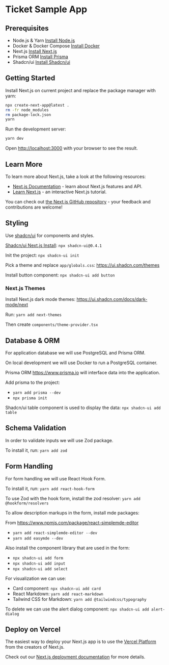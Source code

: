 # Ticket Sample App

## Prerequisites

- Node.js & Yarn [Install Node.js](https://nodejs.org/en/download/)
- Docker & Docker Compose [Install Docker](https://docs.docker.com/get-docker/)
- Next.js [Install Next.js](https://nextjs.org/docs/getting-started)
- Prisma ORM [Install Prisma](https://www.prisma.io/docs/getting-started)
- Shadcn/ui [Install Shadcn/ui](https://ui.shadcn.com/docs/installation/next)

## Getting Started

Install Next.js on current project and replace the package manager with yarn:

```bash
npx create-next-app@latest .
rm -fr node_modules
rm package-lock.json
yarn
```

Run the development server:

```bash
yarn dev
```

Open [http://localhost:3000](http://localhost:3000) with your browser to see the result.

## Learn More

To learn more about Next.js, take a look at the following resources:

- [Next.js Documentation](https://nextjs.org/docs) - learn about Next.js features and API.
- [Learn Next.js](https://nextjs.org/learn) - an interactive Next.js tutorial.

You can check out [the Next.js GitHub repository](https://github.com/vercel/next.js/) - your feedback and contributions are welcome!

## Styling

Use [shadcn/ui](https://ui.shadcn.com/) for components and styles.

[Shadcn/ui Next.js Install](https://ui.shadcn.com/docs/installation/next): `npx shadcn-ui@0.4.1`

Init the project: `npx shadcn-ui init`

Pick a theme and replace `app/globals.css`: <https://ui.shadcn.com/themes>

Install button component: `npx shadcn-ui add button`

### Next.js Themes

Install Next.js dark mode themes: <https://ui.shadcn.com/docs/dark-mode/next>

Run: `yarn add next-themes`

Then create `components/theme-provider.tsx`

## Database & ORM

For application database we will use PostgreSQL and Prisma ORM.

On local development we will use Docker to run a PostgreSQL container.

Prisma ORM <https://www.prisma.io> will interface data into the application.

Add prisma to the project:

- `yarn add prisma --dev`
- `npx prisma init`

Shadcn/ui table component is used to display the data: `npx shadcn-ui add table`

## Schema Validation

In order to validate inputs we will use Zod package.

To install it, run: `yarn add zod`

## Form Handling

For form handling we will use React Hook Form.

To install it, run: `yarn add react-hook-form`

To use Zod with the hook form, install the zod resolver: `yarn add @hookform/resolvers`

To allow description markups in the form, install mde packages:

From <https://www.npmjs.com/package/react-simplemde-editor>

- `yarn add react-simplemde-editor --dev`
- `yarn add easymde --dev`

Also install the component library that are used in the form:

- `npx shadcn-ui add form`
- `npx shadcn-ui add input`
- `npx shadcn-ui add select`

For visualization we can use:

- Card component: `npx shadcn-ui add card`
- React Markdown: `yarn add react-markdown`
- Tailwind CSS for Markdown: `yarn add @tailwindcss/typography`

To delete we can use the alert dialog component: `npx shadcn-ui add alert-dialog`

## Deploy on Vercel

The easiest way to deploy your Next.js app is to use the [Vercel Platform](https://vercel.com/new?utm_medium=default-template&filter=next.js&utm_source=create-next-app&utm_campaign=create-next-app-readme) from the creators of Next.js.

Check out our [Next.js deployment documentation](https://nextjs.org/docs/deployment) for more details.
